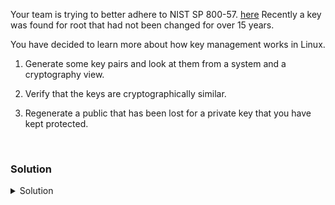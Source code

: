 Your team is trying to better adhere to NIST SP 800-57. [here](https://nvlpubs.nist.gov/nistpubs/SpecialPublications/NIST.SP.800-57pt1r5.pdf) Recently a key was found for root that had not been changed for over 15 years. 

You have decided to learn more about how key management works in Linux.

1. Generate some key pairs and look at them from a system and a cryptography view.

2. Verify that the keys are cryptographically similar.

3. Regenerate a public that has been lost for a private key that you have kept protected.

<br>

### Solution
<details>
<summary>Solution</summary>

Make a directory for your testing

```plain
mkdir /root/keys
```{{exec}}

Go into that directory

```plain
cd /root/keys
```{{exec}}

Generate some keys and keypairs, ensuring that you do not overwrite your keys in /root/.ssh/

```plain
ssh-keygen
```{{exec}}

Follow the prompts and make a key pair ProLUG

```plain
ubuntu:~/keys$ ssh-keygen 
Generating public/private ed25519 key pair.
Enter file in which to save the key (/root/.ssh/id_ed25519): ProLUG
Enter passphrase (empty for no passphrase): 
Enter same passphrase again: 
Your identification has been saved in ProLUG
Your public key has been saved in ProLUG.pub
The key fingerprint is:
```

Inspect what was generated for permissions and ownership from a Linux system perspective.

```plain
ls -l 
```{{exec}}

Can you tell the public from the private version of the key?

What are the permissions of the two keys?

Test the keys for cryptographic similarity.

```plain
ssh-keygen -y -e -f ProLUG
ssh-keygen -l -f ProLUG
```{{exec}}

```plain
ssh-keygen -y -e -f ProLUG.pub
ssh-keygen -l -f ProLUG.pub
```{{exec}}

Do you see that they have the exact same fingerprint? 

Delete the .pub public key and regenerate it from the private key.

```plain
rm -rf /root/keys/ProLUG.pub
```{{exec}}

Validate that you do not see the key

```plain
ls -l 
```{{exec}}

Generate a new public key from the private one.

```plain
ssh-keygen -f ProLUG -y > ProLUG.pub
```{{exec}}


You are ready to head to the next part of the lab.

</details>
